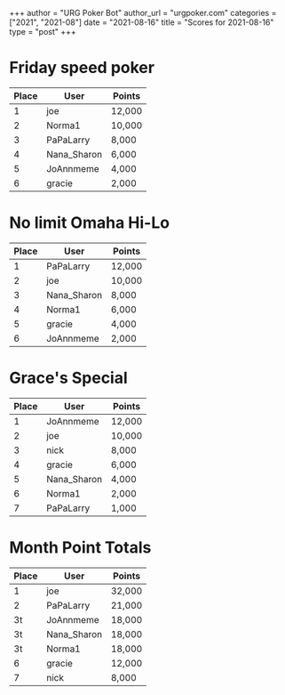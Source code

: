 +++
author = "URG Poker Bot"
author_url = "urgpoker.com"
categories = ["2021", "2021-08"]
date = "2021-08-16"
title = "Scores for 2021-08-16"
type = "post"
+++
# Friday speed poker

| Place | User | Points |
|-------|------|--------|
| 1 | joe | 12,000 |
| 2 | Norma1 | 10,000 |
| 3 | PaPaLarry | 8,000 |
| 4 | Nana_Sharon | 6,000 |
| 5 | JoAnnmeme | 4,000 |
| 6 | gracie | 2,000 |

# No limit Omaha Hi-Lo

| Place | User | Points |
|-------|------|--------|
| 1 | PaPaLarry | 12,000 |
| 2 | joe | 10,000 |
| 3 | Nana_Sharon | 8,000 |
| 4 | Norma1 | 6,000 |
| 5 | gracie | 4,000 |
| 6 | JoAnnmeme | 2,000 |

# Grace's Special

| Place | User | Points |
|-------|------|--------|
| 1 | JoAnnmeme | 12,000 |
| 2 | joe | 10,000 |
| 3 | nick | 8,000 |
| 4 | gracie | 6,000 |
| 5 | Nana_Sharon | 4,000 |
| 6 | Norma1 | 2,000 |
| 7 | PaPaLarry | 1,000 |

# Month Point Totals

| Place | User | Points |
|-------|------|--------|
| 1 | joe | 32,000 |
| 2 | PaPaLarry | 21,000 |
| 3t | JoAnnmeme | 18,000 |
| 3t | Nana_Sharon | 18,000 |
| 3t | Norma1 | 18,000 |
| 6 | gracie | 12,000 |
| 7 | nick | 8,000 |
